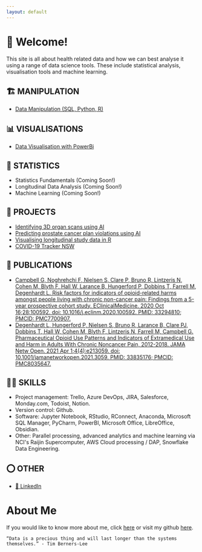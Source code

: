 ```yaml
---
layout: default
---
```

# 👋 Welcome!

This site is all about health related data and how we can best analyse it using a range of data science tools. These include statistical analysis, visualisation tools and machine learning.

## 🏗️ MANIPULATION
- [Data Manipulation (SQL, Python, R)](datascience/data-manipulation/data-manipulation.md)

## 📊 VISUALISATIONS
- [Data Visualisation with PowerBi](datascience/visualisations/power-bi/power-bi.md)

## 🔢 STATISTICS
- Statistics Fundamentals (Coming Soon!)
- Longitudinal Data Analysis (Coming Soon!)
- Machine Learning (Coming Soon!)

## 📁 PROJECTS
- [Identifying 3D organ scans using AI](projects/identidying-3d-organ-scans-using-ai/identidying-3d-organ-scans-using-ai.md)
- [Predicting prostate cancer plan violations using AI](projects/predicting-prostate-cancer-plan-violations-using-ai/predicting-prostate-cancer-plan-violations-using-ai.md)
- [Visualising longitudinal study data in R](projects/visualising-longitudinal-study-data-in-R/visualising-longitudinal-study-data-in-R.md)
- [COVID-19 Tracker NSW](projects/covid-19-tracker/covid-19-tracker.md)

## 📝 PUBLICATIONS
- [Campbell G, Noghrehchi F, Nielsen S, Clare P, Bruno R, Lintzeris N, Cohen M, Blyth F, Hall W, Larance B, Hungerford P, Dobbins T, Farrell M, Degenhardt L. Risk factors for indicators of opioid-related harms amongst people living with chronic non-cancer pain: Findings from a 5-year prospective cohort study. EClinicalMedicine. 2020 Oct 16;28:100592. doi: 10.1016/j.eclinm.2020.100592. PMID: 33294810; PMCID: PMC7700907.](https://www.ncbi.nlm.nih.gov/pmc/articles/PMC7700907/)
- [Degenhardt L, Hungerford P, Nielsen S, Bruno R, Larance B, Clare PJ, Dobbins T, Hall W, Cohen M, Blyth F, Lintzeris N, Farrell M, Campbell G. Pharmaceutical Opioid Use Patterns and Indicators of Extramedical Use and Harm in Adults With Chronic Noncancer Pain, 2012-2018. JAMA Netw Open. 2021 Apr 1;4(4):e213059. doi: 10.1001/jamanetworkopen.2021.3059. PMID: 33835176; PMCID: PMC8035647.](https://pubmed.ncbi.nlm.nih.gov/33835176/)

## 🤹‍♂️ SKILLS
- Project management: Trello, Azure DevOps, JIRA, Salesforce, Monday.com, Todoist, Notion.
- Version control: Github. 
- Software: Jupyter Notebook, RStudio, RConnect, Anaconda, Microsoft SQL Manager, PyCharm, PowerBI, Microsoft Office, LibreOffice, Obsidian. 
- Other: Parallel processing, advanced analytics and machine learning via NCI's Raijin Supercomputer, AWS Cloud processing / DAP, Snowflake Data Engineering.
## ⭕ OTHER
- [👤 LinkedIn](https://www.linkedin.com/in/philliphungerford/)

# About Me

If you would like to know more about me, click [here](about/about.md) or visit my github [here](https://github.com/philliphungerford).

```
“Data is a precious thing and will last longer than the systems themselves.” - Tim Berners-Lee
```
